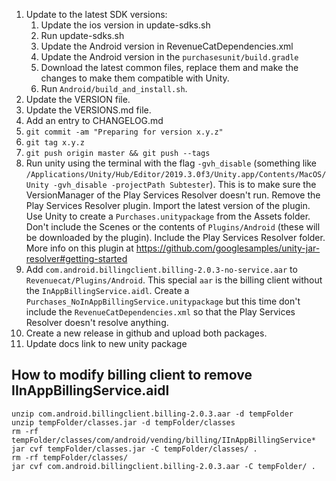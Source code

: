 1. Update to the latest SDK versions:
   1. Update the ios version in update-sdks.sh
   1. Run update-sdks.sh
   1. Update the Android version in RevenueCatDependencies.xml
   1. Update the Android version in the `purchasesunit/build.gradle`
   1. Download the latest common files, replace them and make the changes to make them compatible with Unity.
   1. Run `Android/build_and_install.sh`.
1. Update the VERSION file.
1. Update the VERSIONS.md file.
1. Add an entry to CHANGELOG.md
1. `git commit -am "Preparing for version x.y.z"`
1. `git tag x.y.z`
1. `git push origin master && git push --tags`
1. Run unity using the terminal with the flag `-gvh_disable` (something like `/Applications/Unity/Hub/Editor/2019.3.0f3/Unity.app/Contents/MacOS/Unity -gvh_disable -projectPath Subtester`). This is to make sure the VersionManager of the Play Services Resolver doesn't run. Remove the Play Services Resolver plugin. Import the latest version of the plugin. Use Unity to create a `Purchases.unitypackage` from the Assets folder. Don't include the Scenes or the contents of `Plugins/Android` (these will be downloaded by the plugin). Include the Play Services Resolver folder. More info on this plugin at https://github.com/googlesamples/unity-jar-resolver#getting-started
1. Add `com.android.billingclient.billing-2.0.3-no-service.aar` to `Revenuecat/Plugins/Android`. This special `aar` is the billing client without the `InAppBillingService.aidl`. Create a `Purchases_NoInAppBillingService.unitypackage` but this time don't include the `RevenueCatDependencies.xml` so that the Play Services Resolver doesn't resolve anything.
1. Create a new release in github and upload both packages.
1. Update docs link to new unity package


## How to modify billing client to remove IInAppBillingService.aidl

```
unzip com.android.billingclient.billing-2.0.3.aar -d tempFolder
unzip tempFolder/classes.jar -d tempFolder/classes
rm -rf tempFolder/classes/com/android/vending/billing/IInAppBillingService*
jar cvf tempFolder/classes.jar -C tempFolder/classes/ .
rm -rf tempFolder/classes/
jar cvf com.android.billingclient.billing-2.0.3.aar -C tempFolder/ .
```

